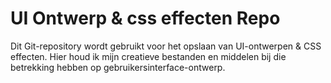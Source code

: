 # UI Ontwerp & css effecten Repo

Dit Git-repository wordt gebruikt voor het opslaan van UI-ontwerpen & CSS effecten. Hier houd ik mijn creatieve bestanden en middelen bij die betrekking hebben op gebruikersinterface-ontwerp.